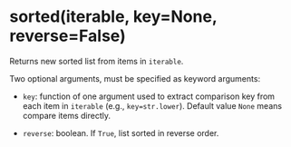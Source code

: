 # sorted(iterable, key=None, reverse=False)

Returns new sorted list from items in `iterable`.

Two optional arguments, must be specified as keyword arguments:

* `key`: function of one argument used to extract comparison key from each item in `iterable` (e.g., `key=str.lower`). Default value `None` means compare items directly.

* `reverse`: boolean. If `True`, list sorted in reverse order.
